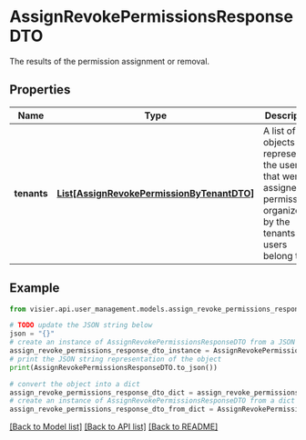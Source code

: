 # AssignRevokePermissionsResponseDTO

The results of the permission assignment or removal.

## Properties

Name | Type | Description | Notes
------------ | ------------- | ------------- | -------------
**tenants** | [**List[AssignRevokePermissionByTenantDTO]**](AssignRevokePermissionByTenantDTO.md) | A list of objects representing the users that were assigned permissions, organized by the tenants the users belong to. | [optional] 

## Example

```python
from visier.api.user_management.models.assign_revoke_permissions_response_dto import AssignRevokePermissionsResponseDTO

# TODO update the JSON string below
json = "{}"
# create an instance of AssignRevokePermissionsResponseDTO from a JSON string
assign_revoke_permissions_response_dto_instance = AssignRevokePermissionsResponseDTO.from_json(json)
# print the JSON string representation of the object
print(AssignRevokePermissionsResponseDTO.to_json())

# convert the object into a dict
assign_revoke_permissions_response_dto_dict = assign_revoke_permissions_response_dto_instance.to_dict()
# create an instance of AssignRevokePermissionsResponseDTO from a dict
assign_revoke_permissions_response_dto_from_dict = AssignRevokePermissionsResponseDTO.from_dict(assign_revoke_permissions_response_dto_dict)
```
[[Back to Model list]](../README.md#documentation-for-models) [[Back to API list]](../README.md#documentation-for-api-endpoints) [[Back to README]](../README.md)


